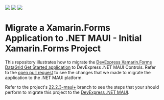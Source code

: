 <!-- default badges list -->
![](https://img.shields.io/endpoint?url=https://codecentral.devexpress.com/api/v1/VersionRange/564750375/21.2.3%2B)
[![](https://img.shields.io/badge/Open_in_DevExpress_Support_Center-FF7200?style=flat-square&logo=DevExpress&logoColor=white)](https://supportcenter.devexpress.com/ticket/details/T1127033)
[![](https://img.shields.io/badge/📖_How_to_use_DevExpress_Examples-e9f6fc?style=flat-square)](https://docs.devexpress.com/GeneralInformation/403183)
<!-- default badges end -->
# Migrate a Xamarin.Forms Application to .NET MAUI - Initial Xamarin.Forms Project 

This repository illustrates how to migrate the [DevExpress Xamarin.Forms DataGrid Get Started application](./CS/GettingStarted/) to DevExpress .NET MAUI Controls. Refer to the [open pull request](https://github.com/DevExpress-Examples/maui-migrate-grid-control-from-xamarin-forms/pull/1/) to see the changes that we made to migrate the application to the .NET MAUI platform.

Refer to the project's [22.2.3-maui+](https://github.com/DevExpress-Examples/maui-migrate-grid-control-from-xamarin-forms/tree/22.2.3-maui+) branch to see the steps that your should perform to migrate this project to the [DevExpress .NET MAUI](https://devexpress.com/maui).
